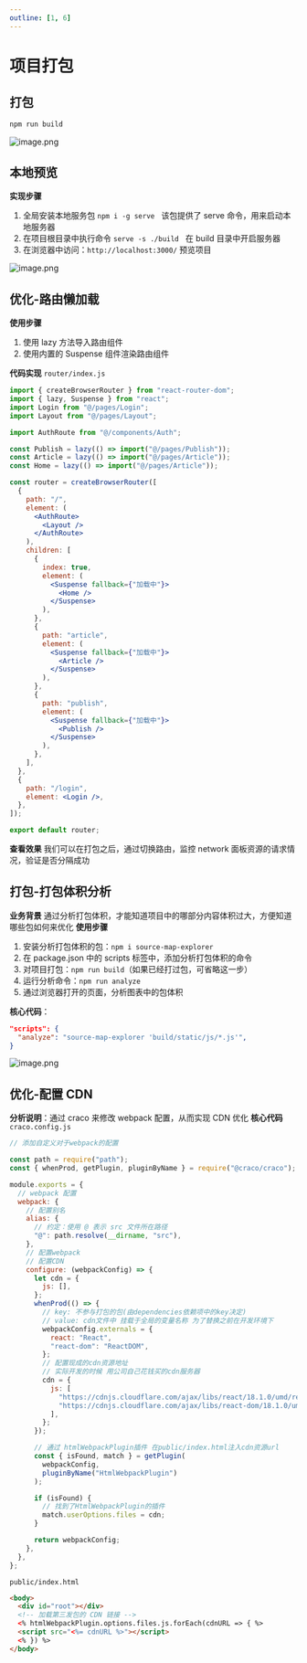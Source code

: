 ```yaml
---
outline: [1, 6]
---
```

# 项目打包

## 打包

```bash
npm run build
```

![image.png](https://shark-capt.oss-cn-shanghai.aliyuncs.com/vitepress/assets/react/day06-09/25.png)

## 本地预览

**实现步骤**

1. 全局安装本地服务包 `npm i -g serve`   该包提供了 serve 命令，用来启动本地服务器
2. 在项目根目录中执行命令 `serve -s ./build`   在 build 目录中开启服务器
3. 在浏览器中访问：`http://localhost:3000/` 预览项目

![image.png](https://shark-capt.oss-cn-shanghai.aliyuncs.com/vitepress/assets/react/day06-09/26.png)

## 优化-路由懒加载

**使用步骤**

1. 使用 lazy 方法导入路由组件
2. 使用内置的 Suspense 组件渲染路由组件

**代码实现**
`router/index.js`

```jsx
import { createBrowserRouter } from "react-router-dom";
import { lazy, Suspense } from "react";
import Login from "@/pages/Login";
import Layout from "@/pages/Layout";

import AuthRoute from "@/components/Auth";

const Publish = lazy(() => import("@/pages/Publish"));
const Article = lazy(() => import("@/pages/Article"));
const Home = lazy(() => import("@/pages/Article"));

const router = createBrowserRouter([
  {
    path: "/",
    element: (
      <AuthRoute>
        <Layout />
      </AuthRoute>
    ),
    children: [
      {
        index: true,
        element: (
          <Suspense fallback={"加载中"}>
            <Home />
          </Suspense>
        ),
      },
      {
        path: "article",
        element: (
          <Suspense fallback={"加载中"}>
            <Article />
          </Suspense>
        ),
      },
      {
        path: "publish",
        element: (
          <Suspense fallback={"加载中"}>
            <Publish />
          </Suspense>
        ),
      },
    ],
  },
  {
    path: "/login",
    element: <Login />,
  },
]);

export default router;
```

**查看效果**
我们可以在打包之后，通过切换路由，监控 network 面板资源的请求情况，验证是否分隔成功

## 打包-打包体积分析

**业务背景**
通过分析打包体积，才能知道项目中的哪部分内容体积过大，方便知道哪些包如何来优化
**使用步骤**

1. 安装分析打包体积的包：`npm i source-map-explorer`
2. 在 package.json 中的 scripts 标签中，添加分析打包体积的命令
3. 对项目打包：`npm run build`（如果已经打过包，可省略这一步）
4. 运行分析命令：`npm run analyze`
5. 通过浏览器打开的页面，分析图表中的包体积

**核心代码**：

```json
"scripts": {
  "analyze": "source-map-explorer 'build/static/js/*.js'",
}
```

![image.png](https://shark-capt.oss-cn-shanghai.aliyuncs.com/vitepress/assets/react/day06-09/27.png)

## 优化-配置 CDN

**分析说明**：通过 craco 来修改 webpack 配置，从而实现 CDN 优化
**核心代码**
`craco.config.js`

```javascript
// 添加自定义对于webpack的配置

const path = require("path");
const { whenProd, getPlugin, pluginByName } = require("@craco/craco");

module.exports = {
  // webpack 配置
  webpack: {
    // 配置别名
    alias: {
      // 约定：使用 @ 表示 src 文件所在路径
      "@": path.resolve(__dirname, "src"),
    },
    // 配置webpack
    // 配置CDN
    configure: (webpackConfig) => {
      let cdn = {
        js: [],
      };
      whenProd(() => {
        // key: 不参与打包的包(由dependencies依赖项中的key决定)
        // value: cdn文件中 挂载于全局的变量名称 为了替换之前在开发环境下
        webpackConfig.externals = {
          react: "React",
          "react-dom": "ReactDOM",
        };
        // 配置现成的cdn资源地址
        // 实际开发的时候 用公司自己花钱买的cdn服务器
        cdn = {
          js: [
            "https://cdnjs.cloudflare.com/ajax/libs/react/18.1.0/umd/react.production.min.js",
            "https://cdnjs.cloudflare.com/ajax/libs/react-dom/18.1.0/umd/react-dom.production.min.js",
          ],
        };
      });

      // 通过 htmlWebpackPlugin插件 在public/index.html注入cdn资源url
      const { isFound, match } = getPlugin(
        webpackConfig,
        pluginByName("HtmlWebpackPlugin")
      );

      if (isFound) {
        // 找到了HtmlWebpackPlugin的插件
        match.userOptions.files = cdn;
      }

      return webpackConfig;
    },
  },
};
```

`public/index.html`

```html
<body>
  <div id="root"></div>
  <!-- 加载第三发包的 CDN 链接 -->
  <% htmlWebpackPlugin.options.files.js.forEach(cdnURL => { %>
  <script src="<%= cdnURL %>"></script>
  <% }) %>
</body>
```
